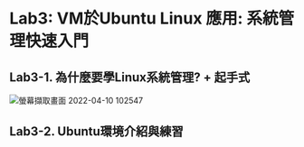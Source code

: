 # Lab3: VM於Ubuntu Linux 應用: 系統管理快速入門

## Lab3-1. 為什麼要學Linux系統管理? + 起手式

![螢幕擷取畫面 2022-04-10 102547](https://user-images.githubusercontent.com/89327102/162598544-064b9772-6980-4e80-90c4-02425f107fcc.jpg)

## Lab3-2. Ubuntu環境介紹與練習
